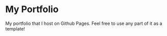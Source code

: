 # My Portfolio 
My portfolio that I host on Github Pages. Feel free to use any part of it as a template!
